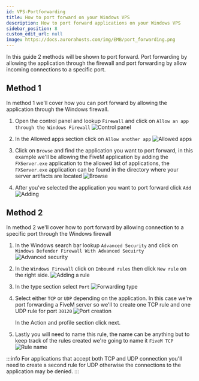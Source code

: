 ```yaml
---
id: VPS-Portforwarding
title: How to port forward on your Windows VPS 
description: How to port forward applications on your Windows VPS
sidebar_position: 8
custom_edit_url: null
image: https://docs.aurorahosts.com/img/EMB/port_forwarding.png
---
```


In this guide 2 methods will be shown to port forward. Port forwarding by allowing the application through the firewall and port forwarding by allow incoming connections to a specific port.

## Method 1
In method 1 we'll cover how you can port forward by allowing the application through the Windows firewall.

1. Open the control panel and lookup `Firewall` and click on `Allow an app through the Windows Firewall`
![Control panel](../../images/VPS/Port_forwarding/1_Controlpanel.png)

2. In the Allowed apps section click on `Allow another app`
![Allowed apps](../../images/VPS/Port_forwarding/2_Allowedapps.png)

3. Click on `Browse` and find the application you want to port forward, in this example we'll be allowing the FiveM application by adding the `FXServer.exe` application to the allowed list of applications, the `FXServer.exe` application can be found in the directory where your server artifacts are located
![Browse](../../images/VPS/Port_forwarding/3_Browse.png)

4. After you've selected the application you want to port forward click `Add`
![Adding](../../images/VPS/Port_forwarding/4_Adding.png)

## Method 2
In method 2 we'll cover how to port forward by allowing connection to a specific port through the Windows firewall

1. In the Windows search bar lookup `Advanced Security` and click on `Windows Defender Firewall With Advanced Secuirty`
![Advanced security](../../images/VPS/Port_forwarding/5_Advancedsecurity.png)

2. In the `Windows Firewall` click on `Inbound rules` then click `New rule` on the right side.
![Adding a rule](../../images/VPS/Port_forwarding/6_Addrule.png)

3. In the type section select `Port`
![Forwarding type](../../images/VPS/Port_forwarding/7_ruletype.png)

4. Select either `TCP` or `UDP` depending on the application. In this case we're port forwarding a FiveM server so we'll to create one TCP rule and one UDP rule for port `30120`
![Port creation](../../images/VPS/Port_forwarding/8_newport.png)

    In the Action and profile section click next.

5. Lastly you will need to name this rule, the name can be anything but to keep track of the rules created we're going to name it `FiveM TCP`
![Rule name](../../images/VPS/Port_forwarding/9_rulename.png)

:::info
For applications that accept both TCP and UDP connection you'll need to create a second rule for UDP otherwise the connections to the application may be denied.
:::